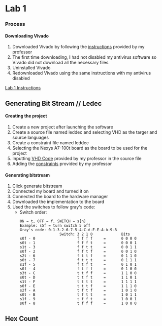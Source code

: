 # Lab 1 
### Process

#### Downloading Vivado
1. Downloaded Vivado by following the [instructions](https://github.com/kevinwlu/dsd/tree/master/Nexys-A7) provided by my professor
2. The first time downloading, I had not disabled my antivirus software so Vivado did not download all the necessary files
3. Uninstalled Vivado
4. Redownloaded Vivado using the same instructions with my antivirus disabled

[Lab 1 Instructions](https://github.com/kevinwlu/dsd/tree/master/Nexys-A7/Lab-1)
## Generating Bit Stream // Ledec

#### Creating the project
1. Create a new project after launching the software
2. Create a source file named leddec and selecting VHD as the targer and source languages
3. Create a constraint file named leddec
4. Selecting the Nexys A7-100t  board as the board to be used for the project
5. Inputting [VHD Code](https://github.com/kevinwlu/dsd/blob/master/Nexys-A7/Lab-1/leddec.vhd) provided by my professor in the source file
6. Adding the [constraints](https://github.com/kevinwlu/dsd/blob/master/Nexys-A7/Lab-1/leddec.xdc) provided by my professor


#### Generating bitstream
1. Click generate bitstream
2. Connected my board and turned it on
3. Connected the board to the hardware manager
4. Downloaded the implementation to the board
5. Used the switches to follow gray's code:
    - Switch order:
      ```
      ON = t, OFF = f, SWITCH = s[n]
      Example: s5f = turn switch 5 off
      Gray's code: 0-1-3-2-6-7-5-4-C-d-F-E-A-b-9-8
                        Switch: 3 2 1 0             Bits
      s0f - 0                   f f f f     =       0 0 0 0
      s0t - 1                   f f f t     =       0 0 0 1
      s1t - 3                   f f t t     =       0 0 1 1
      s0f - 2                   f f t f     =       0 0 1 0
      s2t - 6                   f t t f     =       0 1 1 0
      s0t - 7                   f t t t     =       0 1 1 1
      s1f - 5                   f t f t     =       0 1 0 1
      s0f - 4                   f t f f     =       0 1 0 0
      s3t - C                   t t f f     =       1 1 0 0
      s0t - D                   t t f t     =       1 1 0 1
      s1t - F                   t t t t     =       1 1 1 1
      s0f - E                   t t t f     =       1 1 1 0
      s2f - A                   t f t f     =       1 0 1 0
      s0t - B                   t f t t     =       1 0 1 1
      s1f - 9                   t f f t     =       1 0 0 1
      s0f - 8                   t f f f     =       1 0 0 0
      ```


## Hex Count
